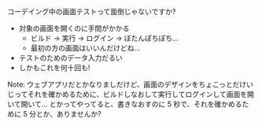 コーデイング中の画面テストって面倒じゃないですか?

* 対象の画面を開くのに手間がかかる
  - ビルド -> 実行 -> ログイン -> ぼたんぽちぽち...
  - 最初の方の画面はいいんだけどね...
* テストのためのデータ入力だるい
* しかもこれを何十回も!

Note:
ウェブアプリだとかなりましだけど、画面のデザインをちょこっとだけいじってそれを確かめるために、ビルドしなおして実行してログインして画面を開いて開いて... とかってやってると、書きなおすのに 5 秒で、それを確かめるために 5 分とか、ありませんか?
